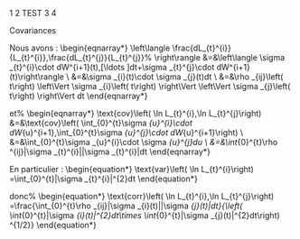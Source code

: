 1
2 TEST
3
4


Covariances

Nous avons :
\begin{eqnarray*}
\left\langle \frac{dL_{t}^{i}}{L_{t}^{i}},\frac{dL_{t}^{j}}{L_{t}^{j}}%
\right\rangle  &=&\left\langle \sigma _{t}^{i}\cdot dW^{i+1}(t),[\ldots
]dt+\sigma _{t}^{j}\cdot dW^{i+1}(t)\right\rangle  \\
&=&\sigma _{i}(t)\cdot \sigma _{j}(t)dt \\
&=&\rho _{ij}\left( t\right) \left\Vert \sigma _{i}\left( t\right)
\right\Vert \left\Vert \sigma _{j}\left( t\right) \right\Vert dt
\end{eqnarray*}

et%
\begin{eqnarray*}
\text{cov}\left( \ln L_{t}^{i},\ln L_{t}^{j}\right)  &=&\text{cov}\left(
\int_{0}^{t}\sigma _{u}^{i}\cdot dW_{u}^{i+1},\int_{0}^{t}\sigma
_{u}^{j}\cdot dW_{u}^{i+1}\right)  \\
&=&\int_{0}^{t}\sigma _{u}^{i}\cdot \sigma _{u}^{j}du \\
&=&\int_{0}^{t}\rho ^{ij}|\sigma _{t}^{i}||\sigma _{t}^{i}|dt
\end{eqnarray*}

En particulier :
\begin{equation*}
\text{var}\left( \ln L_{t}^{i}\right) =\int_{0}^{t}|\sigma _{t}^{i}|^{2}dt
\end{equation*}

donc%
\begin{equation*}
\text{corr}\left( \ln L_{t}^{i},\ln L_{t}^{j}\right) =\frac{\int_{0}^{t}\rho
_{ij}|\sigma _{i}(t)||\sigma _{j}(t)|dt}{\left( \int_{0}^{t}|\sigma
_{i}(t)|^{2}dt\times \int_{0}^{t}|\sigma _{j}(t)|^{2}dt\right) ^{1/2}}
\end{equation*}
